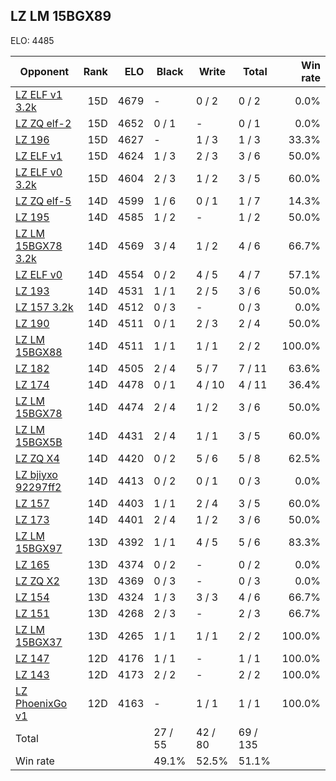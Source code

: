 ## LZ LM 15BGX89 ##

ELO: 4485

Opponent | Rank | ELO | Black | Write | Total | Win rate
---------|-----:|----:|-------|-------|-------|-------:
[LZ ELF v1 3.2k](LZ%20ELF%20v1%203.2k.md) | 15D | 4679 | - | 0 / 2 | 0 / 2 | 0.0%
[LZ ZQ elf-2](LZ%20ZQ%20elf-2.md) | 15D | 4652 | 0 / 1 | - | 0 / 1 | 0.0%
[LZ 196](LZ%20196.md) | 15D | 4627 | - | 1 / 3 | 1 / 3 | 33.3%
[LZ ELF v1](LZ%20ELF%20v1.md) | 15D | 4624 | 1 / 3 | 2 / 3 | 3 / 6 | 50.0%
[LZ ELF v0 3.2k](LZ%20ELF%20v0%203.2k.md) | 15D | 4604 | 2 / 3 | 1 / 2 | 3 / 5 | 60.0%
[LZ ZQ elf-5](LZ%20ZQ%20elf-5.md) | 14D | 4599 | 1 / 6 | 0 / 1 | 1 / 7 | 14.3%
[LZ 195](LZ%20195.md) | 14D | 4585 | 1 / 2 | - | 1 / 2 | 50.0%
[LZ LM 15BGX78 3.2k](LZ%20LM%2015BGX78%203.2k.md) | 14D | 4569 | 3 / 4 | 1 / 2 | 4 / 6 | 66.7%
[LZ ELF v0](LZ%20ELF%20v0.md) | 14D | 4554 | 0 / 2 | 4 / 5 | 4 / 7 | 57.1%
[LZ 193](LZ%20193.md) | 14D | 4531 | 1 / 1 | 2 / 5 | 3 / 6 | 50.0%
[LZ 157 3.2k](LZ%20157%203.2k.md) | 14D | 4512 | 0 / 3 | - | 0 / 3 | 0.0%
[LZ 190](LZ%20190.md) | 14D | 4511 | 0 / 1 | 2 / 3 | 2 / 4 | 50.0%
[LZ LM 15BGX88](LZ%20LM%2015BGX88.md) | 14D | 4511 | 1 / 1 | 1 / 1 | 2 / 2 | 100.0%
[LZ 182](LZ%20182.md) | 14D | 4505 | 2 / 4 | 5 / 7 | 7 / 11 | 63.6%
[LZ 174](LZ%20174.md) | 14D | 4478 | 0 / 1 | 4 / 10 | 4 / 11 | 36.4%
[LZ LM 15BGX78](LZ%20LM%2015BGX78.md) | 14D | 4474 | 2 / 4 | 1 / 2 | 3 / 6 | 50.0%
[LZ LM 15BGX5B](LZ%20LM%2015BGX5B.md) | 14D | 4431 | 2 / 4 | 1 / 1 | 3 / 5 | 60.0%
[LZ ZQ X4](LZ%20ZQ%20X4.md) | 14D | 4420 | 0 / 2 | 5 / 6 | 5 / 8 | 62.5%
[LZ bjiyxo 92297ff2](LZ%20bjiyxo%2092297ff2.md) | 14D | 4413 | 0 / 2 | 0 / 1 | 0 / 3 | 0.0%
[LZ 157](LZ%20157.md) | 14D | 4403 | 1 / 1 | 2 / 4 | 3 / 5 | 60.0%
[LZ 173](LZ%20173.md) | 14D | 4401 | 2 / 4 | 1 / 2 | 3 / 6 | 50.0%
[LZ LM 15BGX97](LZ%20LM%2015BGX97.md) | 13D | 4392 | 1 / 1 | 4 / 5 | 5 / 6 | 83.3%
[LZ 165](LZ%20165.md) | 13D | 4374 | 0 / 2 | - | 0 / 2 | 0.0%
[LZ ZQ X2](LZ%20ZQ%20X2.md) | 13D | 4369 | 0 / 3 | - | 0 / 3 | 0.0%
[LZ 154](LZ%20154.md) | 13D | 4324 | 1 / 3 | 3 / 3 | 4 / 6 | 66.7%
[LZ 151](LZ%20151.md) | 13D | 4268 | 2 / 3 | - | 2 / 3 | 66.7%
[LZ LM 15BGX37](LZ%20LM%2015BGX37.md) | 13D | 4265 | 1 / 1 | 1 / 1 | 2 / 2 | 100.0%
[LZ 147](LZ%20147.md) | 12D | 4176 | 1 / 1 | - | 1 / 1 | 100.0%
[LZ 143](LZ%20143.md) | 12D | 4173 | 2 / 2 | - | 2 / 2 | 100.0%
[LZ PhoenixGo v1](LZ%20PhoenixGo%20v1.md) | 12D | 4163 | - | 1 / 1 | 1 / 1 | 100.0%
Total | | | 27 / 55 | 42 / 80 | 69 / 135 | 
Win rate| | | 49.1% | 52.5% | 51.1% | 
